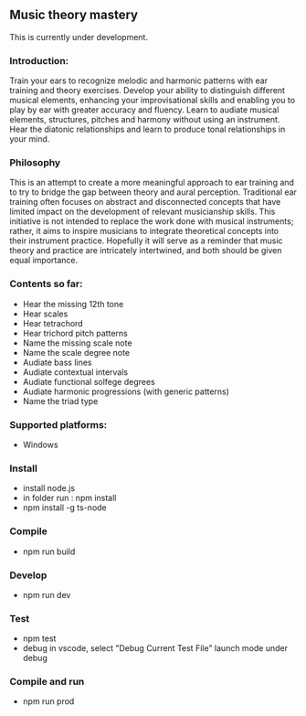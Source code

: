 ## Music theory mastery
This is currently under development.

### Introduction:
Train your ears to recognize melodic and harmonic patterns with ear training and theory exercises. Develop your ability to distinguish different musical elements, enhancing your improvisational skills and enabling you to play by ear with greater accuracy and fluency.
Learn to audiate musical elements, structures, pitches and harmony without using an instrument. 
Hear the diatonic relationships and learn to produce tonal relationships in your mind.

### Philosophy
This is an attempt to create a more meaningful approach to ear training and to try to bridge the gap between theory and aural perception. Traditional ear training often focuses on abstract and disconnected concepts that have limited impact on the development of relevant musicianship skills.
This initiative is not intended to replace the work done with musical instruments; rather, it aims to inspire musicians to integrate theoretical concepts into their instrument practice. Hopefully it will serve as a reminder that music theory and practice are intricately intertwined, and both should be given equal importance.


### Contents so far:
- Hear the missing 12th tone
- Hear scales
- Hear tetrachord
- Hear trichord pitch patterns
- Name the missing scale note
- Name the scale degree note
- Audiate bass lines
- Audiate contextual intervals
- Audiate functional solfege degrees
- Audiate harmonic progressions (with generic patterns)
- Name the triad type

### Supported platforms:
- Windows

### Install
- install node.js
- in folder run : npm install
- npm install -g ts-node

### Compile
- npm run build

### Develop
- npm run dev

### Test
- npm test
- debug in vscode, select "Debug Current Test File" launch mode under debug

### Compile and run
- npm run prod